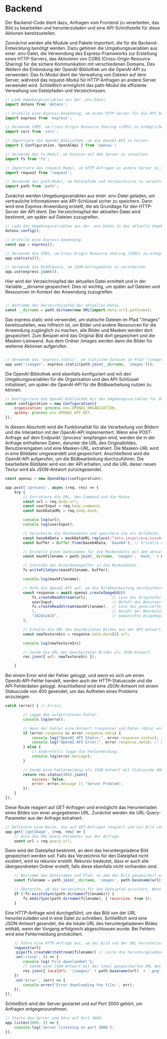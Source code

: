 # Backend 

Der Backend-Code dient dazu, Anfragen vom Frontend zu verarbeiten, das Bild zu bearbeiten und herunterzuladen und eine API-Schnittstelle für diese Aktionen bereitzustellen.

Zunnächst werden alle Module und Pakete importiert, die für die Backend-Entwicklung benötigt werden. Dazu gehören die Umgebungsvariablen aus einer .env-Datei, die Verwendung des Express-Frameworks zur Erstellung eines HTTP-Servers, das Aktivieren von CORS (Cross-Origin Resource Sharing) für die sichere Kommunikation mit verschiedenen Domains. Des Weitern die Einbindung der OpenAI-Bibliothek um die OpenAI-API zu verwenden. Das fs-Modul dient der Verwaltung von Dateien auf dem Server, während das request-Modul für HTTP-Anfragen an andere Server verwendet wird. Schließlich ermöglicht das path-Modul die effiziente Verwaltung von Dateipfaden und Verzeichnissen.

```javascript
// Lade Umgebungsvariablen aus der .env-Datei.
import dotenv from 'dotenv';

// Erstelle eine Express-Anwendung, um einen HTTP-Server für die API bereitzustellen.
import express from 'express';

// Verwende CORS, um Cross-Origin Resource Sharing (CORS) zu ermöglichen.
import cors from 'cors';

// Importiere die OpenAI-Bibliothek, um die OpenAI-API zu nutzen.
import { Configuration, OpenAIApi } from 'openai';

// Verwende das fs-Modul, um Dateien auf dem Server zu verwalten.
import fs from 'fs';

// Importiere das request-Modul, um HTTP-Anfragen an andere Server zu senden.
import request from 'request';

// Verwende das path-Modul, um Dateipfade und Verzeichnisse zu verwalten.
import path from 'path';
```

Zunächst werden Umgebungsvariablen aus einer .env-Datei geladen, um vertrauliche Informationen wie API-Schlüssel sicher zu speichern. Dann wird eine Express-Anwendung erstellt, die als Grundlage für den HTTP-Server der API dient. Der Verzeichnispfad der aktuellen Datei wird bestimmt, um später auf Dateien zuzugreifen.

```javascript
// Lade die Umgebungsvariablen aus der .env-Datei in das aktuelle Umgebungsobjekt.
dotenv.config();

// Erstelle eine Express-Anwendung.
const app = express();

// Verwende die CORS, um Cross-Origin Resource Sharing (CORS) zu ermöglichen.
app.use(cors());

// Verwende die Middleware, um JSON-Anfragedaten zu verarbeiten.
app.use(express.json());

```
Hier wird der Verzeichnispfad der aktuellen Datei ermittelt und in der Variable __dirname gespeichert. Dies ist wichtig, um später auf Dateien und Ressourcen im Kontext der Anwendung zuzugreifen.

```javascript

// Bestimme den Verzeichnispfad der aktuellen Datei.
const __dirname = path.dirname(new URL(import.meta.url).pathname);
```

Das express.static wird verwendet, um statische Dateien im Pfad "/images" bereitzustellen, was hilfreich ist, um Bilder und andere Ressourcen für die Anwendung zugänglich zu machen, alle Bilder und Masken werden dort gespeichert. Zum Beispiel wird das Original Bild dort gespeichert und die Masken-Leinwand. Aus dem Ordner /images werden dann die Bilder für weiterne Aktionen aufgerufen.
```javascript

// Verwende das 'express.static', um statische Dateien im Pfad "/images" bereitzustellen.
app.use('/images', express.static(path.join(__dirname, 'images')));

```

Die OpenAI-Bibliothek wird ebenfalls konfiguriert und mit den Umgebungsvariablen für die Organisation und den API-Schlüssel initialisiert, um später die OpenAI-API für die Bildbearbeitung nutzen zu können.

```javascript
// Konfiguriere die OpenAI-Bibliothek mit den Umgebungsvariablen für Organisation und API-Schlüssel.
const configuration = new Configuration({
    organization: process.env.OPENAI_ORGANIZATION,
    apiKey: process.env.OPENAI_API_KEY,
});
```

In diesem Abschnitt wird die Funktionalität für die Verarbeitung von Bildern und die Interaktion mit der OpenAI-API implementiert. Wenn eine POST-Anfrage auf dem Endpunkt '/process' empfangen wird, werden die in der Anfrage enthaltenen Daten, darunter die URL des Originalbildes, Benutzereingaben und eine Masken-URL, extrahiert. Die Masken-URL wird in eine Bilddatei umgewandelt und gespeichert. Anschließend wird die OpenAI-API aufgerufen, um die Bildbearbeitung durchzuführen. Die bearbeitete Bilddatei wird von der API erhalten, und die URL dieser neuen Textur wird als JSON-Antwort zurückgesendet.

```javascript
const openai = new OpenAIApi(configuration);

app.post('/process', async (req, res) => {
    try {
        // Extrahiere die URL, den Command und die Maske
        const url = req.body.url;
        const userInput = req.body.command;
        const maskDataURL = req.body.mask;

        console.log(url);
        console.log(userInput);

        // Verarbeite die Maskendaten und speichere sie als Bilddatei.
        const base64Data = maskDataURL.replace(/^data:image\/png;base64,/, ""); // Extrahiere den Base64-kodierten Bildteil.
        const buffer = Buffer.from(base64Data, 'base64'); // Erstelle einen Binärdatenpuffer aus dem Base64-kodierten Bildteil.

        // Erstelle einen Dateinamen für die Maskendatei mit dem aktuellen Zeitstempel.
        const maskFilename = path.join(__dirname, 'images', 'mask_' + Date.now() + '.png');

        // Schreibe den Binärdatenpuffer in die Maskendatei.
        fs.writeFileSync(maskFilename, buffer);

        console.log(maskFilename);

        // Rufe die OpenAI-API auf, um die Bildbearbeitung durchzuführen.
        const response = await openai.createImageEdit(
            fs.createReadStream(url),           // Lese das Originalbild.
            userInput,                          // Befehl des Benutzers.
            fs.createReadStream(maskFilename),  // Lese das generierte Maskenbild.
            1,                                  // Anzahl der Bearbeitungen.
            "1024x1024",                        // Gewünschte Ausgabegröße des Bildes.
        );

        // Erhalte die URL des bearbeiteten Bildes aus der API-Antwort.
        const newTextureSrc = response.data.data[0].url;

        console.log(newTextureSrc)

        // Sende die URL des bearbeiteten Bildes als JSON-Antwort.
        res.json({ url: newTextureSrc });

    } 
```
Bei einem Error wird der Fehler geloggt, und wenn es sich um einen OpenAI-API-Fehler handelt, werden auch der HTTP-Statuscode und die API-Fehlerdaten geloggt. Anschließend wird eine JSON-Antwort mit einem Statuscode von 400 gesendet, um das Auftreten eines Problems anzuzeigen.

```javascript
catch (error) { // Errors.

        // Logge den aufgetretenen Fehler.
        console.log(error);

        // Wenn der Fehler eine Antwort (response) und Daten (data) enthält, handelt es sich möglicherweise um einen Fehler von der OpenAI-API.
        if (error.response && error.response.data) {
            console.log("OpenAI API Status:", error.response.status); // Logge den HTTP-Statuscode der API-Antwort.
            console.log("OpenAI API Error:", error.response.data); // Logge die Fehlerdaten von der API.
        } else {
            // Andernfalls logge die Fehlermeldung.
            console.log(error.message);
        }

        // Sende eine Fehlermeldung als JSON-Antwort mit Statuscode 400, wenn ein Problem auftritt.
        return res.status(400).json({
            success: false,
            error: error.message || "Server Problem",
        });
    }
});
```

Diese Route reagiert auf GET-Anfragen und ermöglicht das Herunterladen eines Bildes von einer angegebenen URL. Zunächst werden die URL-Query-Parameter aus der Anfrage extrahiert. 

```javascript
// Definiere eine Route, die auf GET-Anfragen reagiert und ein Bild von einer URL herunterlädt.
app.get('/getImage', (req, res) => {
    // Hole die URL-Query-Parameter aus der Anfrage.
    const url = req.query.url;
```

Dann wird der Dateipfad bestimmt, an dem das heruntergeladene Bild gespeichert werden soll. Falls das Verzeichnis für den Dateipfad nicht existiert, wird es rekursiv erstellt. Rekursiv bedeutet, dass er auch alle übergeordneten Ordner erstellt, falls diese ebenfalls nicht vorhanden sind. 

```javascript
    // Bestimme den Dateinamen und Pfad, an dem das Bild gespeichert wird.
    const filename = path.join(__dirname, 'images', path.basename(url) + '.png');

    // Überprüfe, ob das Verzeichnis für den Dateipfad existiert. Wenn nicht, erstelle es rekursiv.
    if (!fs.existsSync(path.dirname(filename))) {
        fs.mkdirSync(path.dirname(filename), { recursive: true });
    }
```

Eine HTTP-Anfrage wird durchgeführt, um das Bild von der URL herunterzuladen und in eine Datei zu schreiben. Schließlich wird eine JSON-Antwort gesendet, die die lokale URL des heruntergeladenen Bildes enthält, wenn der Vorgang erfolgreich abgeschlossen wurde. Bei Fehlern wird eine Fehlermeldung protokolliert.


```javascript
    // Führe eine HTTP-Anfrage aus, um das Bild von der URL herunterzuladen.
    request(url)
    .pipe(fs.createWriteStream(filename)) // Leite die heruntergeladenen Daten in eine Datei.
    .on('close', () => {
        console.log('File downloaded!');
        // Sende eine JSON-Antwort mit der lokal gespeicherten URL des heruntergeladenen Bildes.
        res.json({ localUrl: '/images/' + path.basename(url)  + '.png' });
    })
    .on('error', (err) => {
        console.error('Error downloading the file:', err);
    });
}); 
```

Schließlich wird der Server gestartet und auf Port 3000 gehört, um Anfragen entgegenzunehmen.

```javascript
// Starte den Server und höre auf Port 3000.
app.listen(3000, () => {
    console.log('Server listening on port 3000');
});
```
